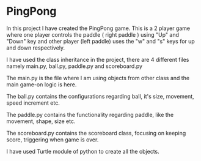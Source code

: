 # PingPong

In this project I have created the PingPong game. This is a 2 player game where one player controls the paddle ( right paddle ) using "Up" and "Down" key and other player (left paddle) uses the "w" and "s" keys for up and down respectively.

I have used the class inheritance in the project, there are 4 different files namely main.py, ball.py, paddle.py and scoreboard.py 

The main.py is the file where I am using objects from other class and the main game-on logic is here. 

The ball.py contains the configurations regarding ball, it's size, movement, speed increment etc. 

The paddle.py contains the functionality regarding paddle, like the movement, shape, size etc. 

The scoreboard.py contains the scoreboard class, focusing on keeping score, triggering when game is over. 

I have used Turtle module of python to create all the objects.
